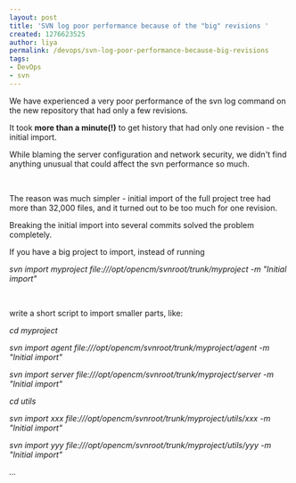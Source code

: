 ```yaml
---
layout: post
title: 'SVN log poor performance because of the "big" revisions '
created: 1276623525
author: liya
permalink: /devops/svn-log-poor-performance-because-big-revisions
tags:
- DevOps
- svn
---
```

<p>We have experienced a very poor performance of the svn log command on the new repository that had only a few revisions.</p>
<p>It took <strong>more than a minute</strong><strong>(!)</strong> to get history that had only one revision - the initial import.</p>
<p>While blaming the server configuration and network security, we didn't find anything unusual that could affect the svn performance so much.</p>
<p>&nbsp;</p>
<p>The reason was much simpler - initial import of the full project tree had more than 32,000 files, and it turned out to be too much for one revision.</p>
<p>Breaking the initial import into several commits solved the problem completely.</p>
<p>If you have a big project to import, instead of running</p>
<p><em>svn import myproject  file:///opt/opencm/svnroot/trunk/myproject -m &quot;Initial import&quot; <br />
</em></p>
<p>&nbsp;</p>
<p>write a short script to import smaller parts, like:</p>
<p><em>cd myproject</em></p>
<p><em>svn import agent file:///opt/opencm/svnroot/trunk/myproject/agent -m  &quot;Initial import&quot; <br />
</em></p>
<p><em>svn import server file:///opt/opencm/svnroot/trunk/myproject/server  -m  &quot;Initial import&quot; <br />
</em></p>
<p><em>cd utils</em></p>
<p><em>svn import xxx file:///opt/opencm/svnroot/trunk/myproject/utils/xxx  -m  &quot;Initial import&quot; <br />
</em></p>
<p><em>svn import yyy file:///opt/opencm/svnroot/trunk/myproject/utils/yyy   -m  &quot;Initial import&quot; <br />
</em></p>
<p><em>...</em></p>
<p>&nbsp;</p>
<p>&nbsp;</p>
<p>&nbsp;</p>
<p>&nbsp;</p>
<p>&nbsp;</p>
